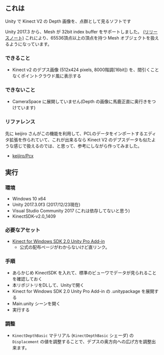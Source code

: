 ## これは

Unity で Kinect V2 の Depth 画像を、点群として見るソフトです

Unity 2017.3 から、Mesh が 32bit index buffer をサポートしました。 [(リリースノート)](https://unity3d.com/jp/unity/beta/unity2017.3.0b10) これにより、65536頂点以上の頂点を持つ Mesh オブジェクトを扱えるようになっています。

### できること

- Kinect v2 のデプス画像 (512x424 pixels, 8000階調[16bit]) を、間引くことなくポイントクラウド風に表示する

### できないこと

- CameraSpace に展開していません(Depth の画像に馬鹿正直に奥行きをつけています)

### リファレンス

先に keijiro さんがこの機能を利用して、PCLのデータをインポートするエディタ拡張を作られていて、これが出来るなら Kinect V2 のデプスデータも似たような感じで扱えるのでは、と思って、参考にしながら作ってみました。

- [keijiro/Pcx](https://github.com/keijiro/Pcx)

## 実行

### 環境

- Windows 10 x64
- Unity 2017.3.0f3 (2017/12/23現在)
- Visual Studio Community 2017 (これは依存してないと思う)
- KinectSDK-v2.0_1409

### 必要なアセット

- [Kinect for Windows SDK 2.0 Unity Pro Add-in](http://go.microsoft.com/fwlink/?LinkID=513177)
  - 公式の配布ページがわからないけど直リンク。

### 手順

- あらかじめ KinectSDK を入れて、標準のビューワでデータが見られることを確認しておく
- 本リポジトリをDLして、Unityで開く
- Kinect for Windows SDK 2.0 Unity Pro Add-in の .unitypackage を展開する
- Main.unity シーンを開く
- 実行する

### 調整

- `KinectDepthBasic` マテリアル (`KinectDepthBasic` シェーダ) の `Displacement` の値を調整することで、デプスの奥方向への広げ方を調整出来ます。